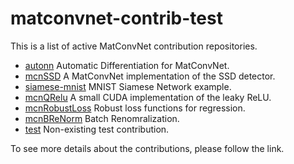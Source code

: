 # matconvnet-contrib-test
This is a list of active MatConvNet contribution repositories.
* [autonn](https://github.com/vlfeat/autonn) Automatic Differentiation for MatConvNet.
* [mcnSSD](https://github.com/albanie/mcnSSD) A MatConvNet implementation of the SSD detector.
* [siamese-mnist](https://github.com/lenck/siamese-mnist) MNIST Siamese Network example.
* [mcnQRelu](https://github.com/albanie/mcnQRelu) A small CUDA implementation of the leaky ReLU.
* [mcnRobustLoss](https://github.com/albanie/mcnRobustLoss) Robust loss functions for regression.
* [mcnBReNorm](https://github.com/albanie/mcnBReNorm) Batch Renomralization.
* [test](https://github.com/vlfeat/test) Non-existing test contribution.

To see more details about the contributions, please follow the link.
